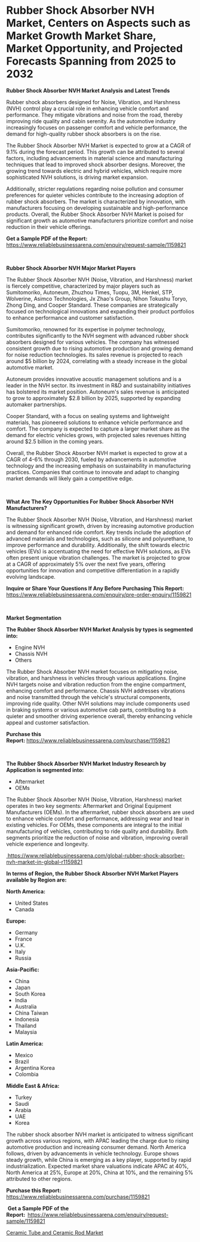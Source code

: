 <p><h1>Rubber Shock Absorber NVH Market, Centers on Aspects such as Market Growth Market Share, Market Opportunity, and Projected Forecasts Spanning from 2025 to 2032</h1></p><p><strong>Rubber Shock Absorber NVH Market Analysis and Latest Trends</strong></p>
<p><p>Rubber shock absorbers designed for Noise, Vibration, and Harshness (NVH) control play a crucial role in enhancing vehicle comfort and performance. They mitigate vibrations and noise from the road, thereby improving ride quality and cabin serenity. As the automotive industry increasingly focuses on passenger comfort and vehicle performance, the demand for high-quality rubber shock absorbers is on the rise.</p><p>The Rubber Shock Absorber NVH Market is expected to grow at a CAGR of 9.1% during the forecast period. This growth can be attributed to several factors, including advancements in material science and manufacturing techniques that lead to improved shock absorber designs. Moreover, the growing trend towards electric and hybrid vehicles, which require more sophisticated NVH solutions, is driving market expansion. </p><p>Additionally, stricter regulations regarding noise pollution and consumer preferences for quieter vehicles contribute to the increasing adoption of rubber shock absorbers. The market is characterized by innovation, with manufacturers focusing on developing sustainable and high-performance products. Overall, the Rubber Shock Absorber NVH Market is poised for significant growth as automotive manufacturers prioritize comfort and noise reduction in their vehicle offerings.</p></p>
<p><strong>Get a Sample PDF of the Report:&nbsp;</strong> <a href="https://www.reliablebusinessarena.com/enquiry/request-sample/1159821?utm_campaign=2992&utm_medium=2&utm_source=Github&utm_content=ia&utm_term=22032025&utm_id=rubber-shock-absorber-nvh">https://www.reliablebusinessarena.com/enquiry/request-sample/1159821</a></p>
<p>&nbsp;</p>
<p><strong>Rubber Shock Absorber NVH Major Market Players</strong></p>
<p><p>The Rubber Shock Absorber NVH (Noise, Vibration, and Harshness) market is fiercely competitive, characterized by major players such as Sumitomoriko, Autoneum, Zhuzhou Times, Tuopu, 3M, Henkel, STP, Wolverine, Asimco Technologies, Jx Zhao's Group, Nihon Tokushu Toryo, Zhong Ding, and Cooper Standard. These companies are strategically focused on technological innovations and expanding their product portfolios to enhance performance and customer satisfaction.</p><p>Sumitomoriko, renowned for its expertise in polymer technology, contributes significantly to the NVH segment with advanced rubber shock absorbers designed for various vehicles. The company has witnessed consistent growth due to rising automotive production and growing demand for noise reduction technologies. Its sales revenue is projected to reach around $5 billion by 2024, correlating with a steady increase in the global automotive market.</p><p>Autoneum provides innovative acoustic management solutions and is a leader in the NVH sector. Its investment in R&D and sustainability initiatives has bolstered its market position. Autoneum's sales revenue is anticipated to grow to approximately $2.8 billion by 2025, supported by expanding automaker partnerships.</p><p>Cooper Standard, with a focus on sealing systems and lightweight materials, has pioneered solutions to enhance vehicle performance and comfort. The company is expected to capture a larger market share as the demand for electric vehicles grows, with projected sales revenues hitting around $2.5 billion in the coming years.</p><p>Overall, the Rubber Shock Absorber NVH market is expected to grow at a CAGR of 4-6% through 2030, fueled by advancements in automotive technology and the increasing emphasis on sustainability in manufacturing practices. Companies that continue to innovate and adapt to changing market demands will likely gain a competitive edge.</p></p>
<p>&nbsp;</p>
<p><strong>What Are The Key Opportunities For Rubber Shock Absorber NVH Manufacturers?</strong></p>
<p><p>The Rubber Shock Absorber NVH (Noise, Vibration, and Harshness) market is witnessing significant growth, driven by increasing automotive production and demand for enhanced ride comfort. Key trends include the adoption of advanced materials and technologies, such as silicone and polyurethane, to improve performance and durability. Additionally, the shift towards electric vehicles (EVs) is accentuating the need for effective NVH solutions, as EVs often present unique vibration challenges. The market is projected to grow at a CAGR of approximately 5% over the next five years, offering opportunities for innovation and competitive differentiation in a rapidly evolving landscape.</p></p>
<p><strong>Inquire or Share Your Questions If Any Before Purchasing This Report:</strong> <a href="https://www.reliablebusinessarena.com/enquiry/pre-order-enquiry/1159821?utm_campaign=2992&utm_medium=2&utm_source=Github&utm_content=ia&utm_term=22032025&utm_id=rubber-shock-absorber-nvh">https://www.reliablebusinessarena.com/enquiry/pre-order-enquiry/1159821</a></p>
<p>&nbsp;</p>
<p><strong>Market Segmentation</strong></p>
<p><strong>The Rubber Shock Absorber NVH Market Analysis by types is segmented into:</strong></p>
<p><ul><li>Engine NVH</li><li>Chassis NVH</li><li>Others</li></ul></p>
<p><p>The Rubber Shock Absorber NVH market focuses on mitigating noise, vibration, and harshness in vehicles through various applications. Engine NVH targets noise and vibration reduction from the engine compartment, enhancing comfort and performance. Chassis NVH addresses vibrations and noise transmitted through the vehicle's structural components, improving ride quality. Other NVH solutions may include components used in braking systems or various automotive cab parts, contributing to a quieter and smoother driving experience overall, thereby enhancing vehicle appeal and customer satisfaction.</p></p>
<p><strong>Purchase this Report:&nbsp;</strong><a href="https://www.reliablebusinessarena.com/purchase/1159821?utm_campaign=2992&utm_medium=2&utm_source=Github&utm_content=ia&utm_term=22032025&utm_id=rubber-shock-absorber-nvh">https://www.reliablebusinessarena.com/purchase/1159821</a></p>
<p>&nbsp;</p>
<p><strong>The Rubber Shock Absorber NVH Market Industry Research by Application is segmented into:</strong></p>
<p><ul><li>Aftermarket</li><li>OEMs</li></ul></p>
<p><p>The Rubber Shock Absorber NVH (Noise, Vibration, Harshness) market operates in two key segments: Aftermarket and Original Equipment Manufacturers (OEMs). In the aftermarket, rubber shock absorbers are used to enhance vehicle comfort and performance, addressing wear and tear in existing vehicles. For OEMs, these components are integral to the initial manufacturing of vehicles, contributing to ride quality and durability. Both segments prioritize the reduction of noise and vibration, improving overall vehicle experience and longevity.</p></p>
<p><a href="https://www.reliablebusinessarena.com/global-rubber-shock-absorber-nvh-market-in-global-r1159821?utm_campaign=2992&utm_medium=2&utm_source=Github&utm_content=ia&utm_term=22032025&utm_id=rubber-shock-absorber-nvh">&nbsp;https://www.reliablebusinessarena.com/global-rubber-shock-absorber-nvh-market-in-global-r1159821</a></p>
<p><strong>In terms of Region, the Rubber Shock Absorber NVH Market Players available by Region are:</strong></p>
<p>
    <p> <strong> North America: </strong>
        <ul>
            <li>United States</li>
            <li>Canada</li>
        </ul>
        </p> 
    <p> <strong> Europe: </strong>
        <ul>
            <li>Germany</li>
            <li>France</li>
            <li>U.K.</li>
            <li>Italy</li>
            <li>Russia</li>
        </ul>
        </p> 
    <p> <strong> Asia-Pacific: </strong>
        <ul>
            <li>China</li>
            <li>Japan</li>
            <li>South Korea</li>
            <li>India</li>
            <li>Australia</li>
            <li>China Taiwan</li>
            <li>Indonesia</li>
            <li>Thailand</li>
            <li>Malaysia</li>
        </ul>
        </p> 
    <p> <strong> Latin America: </strong>
        <ul>
            <li>Mexico</li>
            <li>Brazil</li>
            <li>Argentina Korea</li>
            <li>Colombia</li>
        </ul>
        </p> 
    <p> <strong> Middle East & Africa: </strong>
        <ul>
            <li>Turkey</li>
            <li>Saudi</li>
            <li>Arabia</li>
            <li>UAE</li>
            <li>Korea</li>
        </ul>
    </p>
    </p>
<p><p>The rubber shock absorber NVH market is anticipated to witness significant growth across various regions, with APAC leading the charge due to rising automotive production and increasing consumer demand. North America follows, driven by advancements in vehicle technology. Europe shows steady growth, while China is emerging as a key player, supported by rapid industrialization. Expected market share valuations indicate APAC at 40%, North America at 25%, Europe at 20%, China at 10%, and the remaining 5% attributed to other regions.</p></p>
<p><strong>Purchase this Report: </strong><a href="https://www.reliablebusinessarena.com/purchase/1159821?utm_campaign=2992&utm_medium=2&utm_source=Github&utm_content=ia&utm_term=22032025&utm_id=rubber-shock-absorber-nvh">https://www.reliablebusinessarena.com/purchase/1159821</a></p>
<p>&nbsp;<strong>Get a Sample PDF of the Report:&nbsp;&nbsp;</strong><a href="https://www.reliablebusinessarena.com/enquiry/request-sample/1159821?utm_campaign=2992&utm_medium=2&utm_source=Github&utm_content=ia&utm_term=22032025&utm_id=rubber-shock-absorber-nvh">https://www.reliablebusinessarena.com/enquiry/request-sample/1159821</a></p>
<p><strong></strong></p>
<p><p><a href="https://github.com/saroarmaicky/Market-Research-Report-List-1/blob/main/ceramic-tube-and-ceramic-rod-market.md?utm_campaign=2992&utm_medium=2&utm_source=Github&utm_content=ia&utm_term=22032025&utm_id=rubber-shock-absorber-nvh">Ceramic Tube and Ceramic Rod Market</a></p></p>